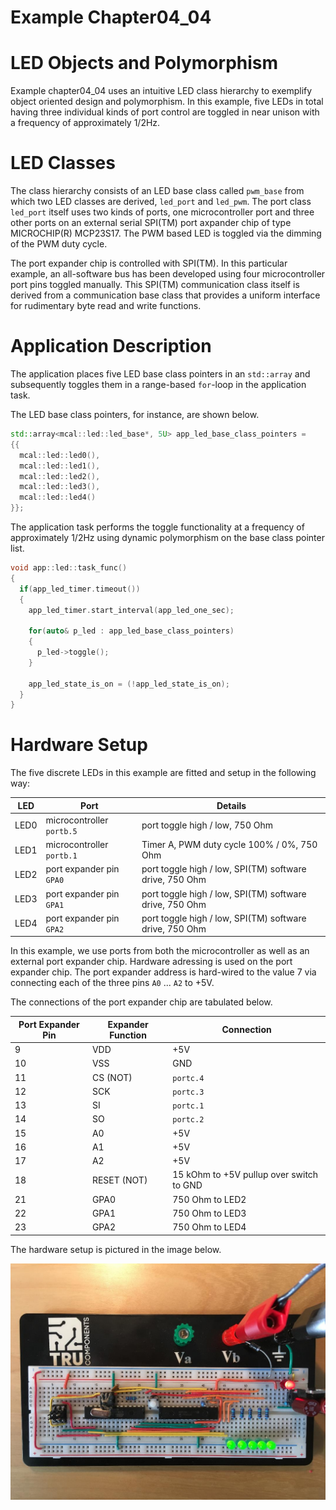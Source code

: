 # Example Chapter04_04
# LED Objects and Polymorphism

Example chapter04_04 uses an intuitive LED class hierarchy
to exemplify object oriented design and polymorphism.
In this example, five LEDs in total having three individual kinds
of port control are toggled in near unison with a frequency
of approximately 1/2Hz.

# LED Classes

The class hierarchy consists of an LED base class called `pwm_base`
from which two LED classes are derived, `led_port` and `led_pwm`.
The port class `led_port` itself uses two kinds of ports,
one microcontroller port and three other ports on an external
serial SPI(TM) port axpander chip of type MICROCHIP(R) MCP23S17.
The PWM based LED is toggled via the dimming of the PWM duty cycle.

The port expander chip is controlled with SPI(TM).
In this particular example, an all-software bus has been
developed using four microcontroller port pins toggled
manually. This SPI(TM) communication class itself
is derived from a communication base class that provides
a uniform interface for rudimentary byte read and write
functions.

# Application Description

The application places five LED base class pointers in an
`std::array` and subsequently toggles them in a range-based
`for`-loop in the application task.

The LED base class pointers, for instance, are shown below.

```cpp
std::array<mcal::led::led_base*, 5U> app_led_base_class_pointers =
{{
  mcal::led::led0(),
  mcal::led::led1(),
  mcal::led::led2(),
  mcal::led::led3(),
  mcal::led::led4()
}};
```

The application task performs the toggle functionality
at a frequency of approximately 1/2Hz using
dynamic polymorphism on the base class pointer list.

```cpp
void app::led::task_func()
{
  if(app_led_timer.timeout())
  {
    app_led_timer.start_interval(app_led_one_sec);

    for(auto& p_led : app_led_base_class_pointers)
    {
      p_led->toggle();
    }

    app_led_state_is_on = (!app_led_state_is_on);
  }
}
```

# Hardware Setup

The five discrete LEDs in this example are fitted and setup
in the following way:

| LED        | Port                        | Details                                                 |
| ---------- | --------------------------- | ------------------------------------------------------- |
| LED0       | microcontroller `portb.5`   | port toggle high / low, 750 Ohm                         |
| LED1       | microcontroller `portb.1`   | Timer A, PWM duty cycle 100% / 0%, 750 Ohm              |
| LED2       | port expander pin `GPA0`    | port toggle high / low, SPI(TM) software drive, 750 Ohm |
| LED3       | port expander pin `GPA1`    | port toggle high / low, SPI(TM) software drive, 750 Ohm |
| LED4       | port expander pin `GPA2`    | port toggle high / low, SPI(TM) software drive, 750 Ohm |

In this example, we use ports from both the microcontroller as well
as an external port expander chip. Hardware adressing is used
on the port expander chip. The port expander address is
hard-wired to the value 7 via connecting each of the three
pins `A0` ... `A2` to +5V.

The connections of the port expander chip are tabulated below.

| Port Expander Pin | Expander Function | Connection         |
| ------------- | ---------------- | ----------              |
|    9          | VDD              | +5V                     |
|    10         | VSS              | GND                     |
|    11         | CS (NOT)         | `portc.4`               |
|    12         | SCK              | `portc.3`               |
|    13         | SI               | `portc.1`               |
|    14         | SO               | `portc.2`               |
|    15         | A0               | +5V                     |
|    16         | A1               | +5V                     |
|    17         | A2               | +5V                     |
|    18         | RESET (NOT)      | 15 kOhm to +5V pullup over switch to GND |
|    21         | GPA0             | 750 Ohm to LED2         |
|    22         | GPA1             | 750 Ohm to LED3         |
|    23         | GPA2             | 750 Ohm to LED4         |

The hardware setup is pictured in the image below.

![](./images/board4.jpg)
